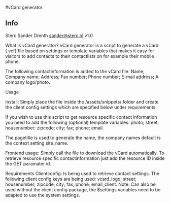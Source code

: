 #vCard generator

## Info
Sterc
Sander Drenth <sander@sterc.nl> v1.0  

What is vCard generator?
vCard generator is a script to generate a vCard (.vcf) file based on settings or template variables that makes it easy for visitors to add contacts to their contactlists on for example their mobile phone.

The following contactinformation is added to the vCard file:
Name;
Company name;
Address;
Fax number;
Phone number;
E-mail address;
A company logo/photo.

Usage

Install:
Simply place the file inside the /assets/snippets/ folder and create the client config settings which are specified below under requirements.

If you wish to use this script to get resource specific contact information you need to add the following (optional) template variables:
photo;
street;
housenumber;
zipcode;
city;
fax;
phone;
email.

The pagetitle is used to generate the name, the company names default is the context setting site_name.

Frontend usage:
Simply call the file to download the vCard automatically. To retrieve resource specific contactinformation just add the resource ID inside the GET paramater id.

Requirements
Clientconfig: Is being used to retrieve contact settings. The following client config keys are being used:
vcard_logo;
street;
housenumber;
zipcode;
city;
fax;
phone;
email_client.
Note: Can also be used without the client config package, the $settings variables need to be adapted to use the system settings.
